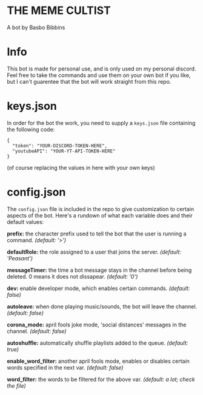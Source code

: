 # THE MEME CULTIST

A bot by Basbo Bibbins

# Info

This bot is made for personal use, and is only used on my personal discord. Feel free to take the commands and use them on your own bot if you like, but I can't guarentee that the bot will work straight from this repo.

# keys.json

In order for the bot the work, you need to supply a ```keys.json``` file containing the following code:

```
{
  "token": "YOUR-DISCORD-TOKEN-HERE",
  "youtubeAPI": "YOUR-YT-API-TOKEN-HERE"
}
```
(of course replacing the values in here with your own keys)

# config.json

The ```config.json``` file is included in the repo to give customization to certain aspects of the bot. Here's a rundown of what each variable does and their default values:


**prefix:** the character prefix used to tell the bot that the user is running a command.  *(default: '>')*

**defaultRole:** the role assigned to a user that joins the server. *(default: 'Peasant')*

**messageTimer:** the time a bot message stays in the channel before being deleted. 0 means it does not dissapear. *(default: '0')*

**dev:** enable developer mode, which enables certain commands. *(default: false)*

**autoleave:** when done playing music/sounds, the bot will leave the channel. *(default: false)*

**corona_mode:** april fools joke mode, 'social distances' messages in the channel. *(default: false)*

**autoshuffle:** automatically shuffle playlists added to the queue. *(default: true)*

**enable_word_filter:** another april fools mode, enables or disables certain words specified in the next var. *(default: false)*

**word_filter:** the words to be filtered for the above var. *(default: a lot; check the file)*
